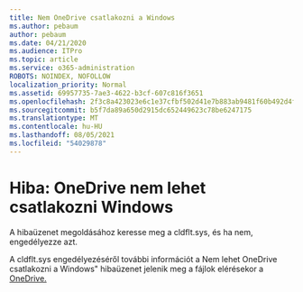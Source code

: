 ```yaml
---
title: Nem OneDrive csatlakozni a Windows
ms.author: pebaum
author: pebaum
ms.date: 04/21/2020
ms.audience: ITPro
ms.topic: article
ms.service: o365-administration
ROBOTS: NOINDEX, NOFOLLOW
localization_priority: Normal
ms.assetid: 69957735-7ae3-4622-b3cf-607c816f3651
ms.openlocfilehash: 2f3c8a423023e6c1e37cfbf502d41e7b883ab9481f60b492d4fc5f3bdc0b8619
ms.sourcegitcommit: b5f7da89a650d2915dc652449623c78be6247175
ms.translationtype: MT
ms.contentlocale: hu-HU
ms.lasthandoff: 08/05/2021
ms.locfileid: "54029878"
---
```

# <a name="error-onedrive-cannot-connect-to-windows"></a>Hiba: OneDrive nem lehet csatlakozni Windows

A hibaüzenet megoldásához keresse meg a cldflt.sys, és ha nem, engedélyezze azt. 
  
A cldflt.sys engedélyezéséről további információt a Nem lehet OneDrive csatlakozni a Windows" hibaüzenet jelenik meg a fájlok elérésekor a [OneDrive.](https://go.microsoft.com/fwlink/?Linkid=2031032)
  

